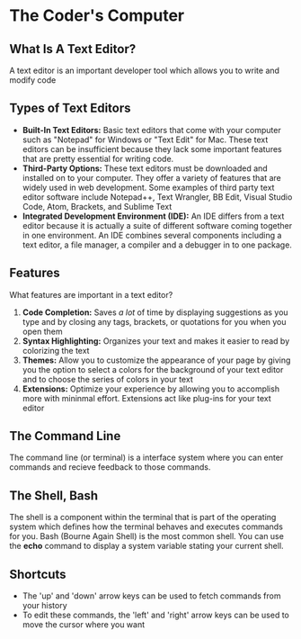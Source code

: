 # The Coder's Computer #

## What Is A Text Editor? ##
A text editor is an important developer tool which allows you to write and modify code

## Types of Text Editors ##
* **Built-In Text Editors:** Basic text editors that come with your computer such as "Notepad" for Windows or "Text Edit" for Mac. These text editors can be insufficient because they lack some important features that are pretty essential for writing code.
* **Third-Party Options:** These text editors must be downloaded and installed on to your computer. They offer a variety of features that are widely used in web development. Some examples of third party text editor software include Notepad++, Text Wrangler, BB Edit, Visual Studio Code, Atom,
Brackets, and Sublime Text
* **Integrated Development Environment (IDE):** An IDE differs from a text editor because it is actually a suite of different software coming together in one environment. An IDE combines several components including a text editor, a file manager, a compiler and a debugger in to one package. 

## Features ##
What features are important in a text editor?

1. **Code Completion:** Saves *a lot* of time by displaying suggestions as you type and by closing any tags, brackets, or quotations for you when you open them
2. **Syntax Highlighting:** Organizes your text and makes it easier to read by colorizing the text 
3. **Themes:** Allow you to customize the appearance of your page by giving you the option to select a colors for the background of your text editor and to choose the series of colors in your text
4. **Extensions:** Optimize your experience by allowing you to accomplish more with mininmal effort. Extensions act like plug-ins for your text editor

## The Command Line ##

The command line (or terminal) is a interface system where you can enter commands and recieve feedback to those commands.

## The Shell, Bash ## 

The shell is a component within the terminal that is part of the operating system which defines how the terminal behaves and executes commands for you. Bash (Bourne Again Shell) is the most common shell. You can use the **echo** command to display a system variable stating your current shell.

## Shortcuts ##
* The 'up' and 'down' arrow keys can be used to fetch commands from your history
* To edit these commands, the 'left' and 'right' arrow keys can be used to move the cursor where you want

